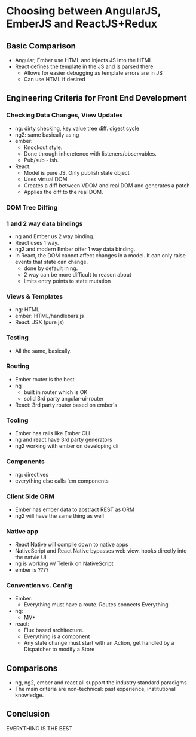 # Choosing between AngularJS, EmberJS and ReactJS+Redux

## Basic Comparison
- Angular, Ember use HTML and injects JS into the HTML
- React defines the template in the JS and is parsed there
  - Allows for easier debugging as template errors are in JS
  - Can use HTML if desired

## Engineering Criteria for Front End Development

### Checking Data Changes, View Updates
- ng: dirty checking, key value tree diff. digest cycle
- ng2: same basically as ng
- ember:
  - Knockout style.
  - Done through inheretence with listeners/observables.
  - Pub/sub - ish.
- React:
  - Model is pure JS. Only publish state object
  - Uses virtual DOM
  - Creates a diff between VDOM and real DOM and generates a patch
  - Applies the diff to the real DOM.

### DOM Tree Diffing

### 1 and 2 way data bindings
- ng and Ember us 2 way binding.
- React uses 1 way.
- ng2 and modern Ember offer 1 way data binding.
- In React, the DOM cannot affect changes in a model. It can only raise events that state can change.
  - done by default in ng.
  - 2 way can be more difficult to reason about
  - limits entry points to state mutation

### Views & Templates
- ng: HTML
- ember: HTML/handlebars.js
- React: JSX (pure js)

### Testing
- All the same, basically.

### Routing
- Ember router is the best
- ng
  - built in router which is OK
  - solid 3rd party angular-ui-router
- React: 3rd party router based on ember's

### Tooling
- Ember has rails like Ember CLI
- ng and react have 3rd party generators
- ng2 working with ember on developing cli

### Components
- ng: directives
- everything else calls 'em components

### Client Side ORM
- Ember has ember data to abstract REST as ORM
- ng2 will have the same thing as well

### Native app
- React Native will compile down to native apps
- NativeScript and React Native bypasses web view. hooks directly into the natvie UI
- ng is working w/ Telerik on NativeScript
- ember is ????

### Convention vs. Config
- Ember:
  - Everything must have a route. Routes connects Everything
- ng:
  - MV*
- react:
  - Flux based architecture.
  - Everything is a component
  - Any state change must start with an Action, get handled by a Dispatcher to modify a Store

## Comparisons
- ng, ng2, ember and react all support the industry standard paradigms
- The main criteria are non-technical: past experience, institutional knowledge.

## Conclusion
EVERYTHING IS THE BEST
